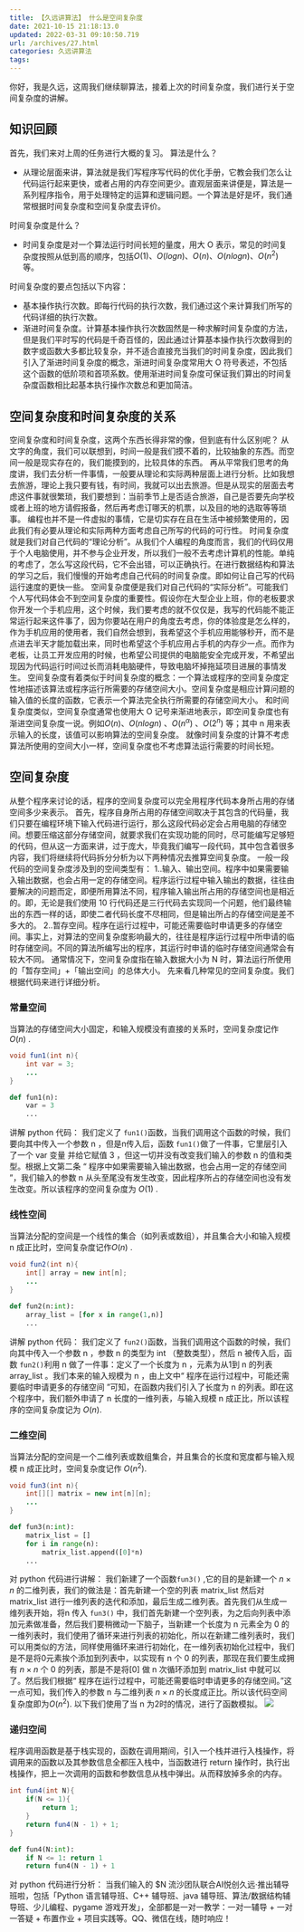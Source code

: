 ```yaml
---
title: 【久远讲算法】 什么是空间复杂度
date: 2021-10-15 21:18:13.0
updated: 2022-03-31 09:10:50.719
url: /archives/27.html
categories: 久远讲算法
tags: 
---
```




你好，我是久远，这周我们继续聊算法，接着上次的时间复杂度，我们进行关于空间复杂度的讲解。

## 知识回顾

首先，我们来对上周的任务进行大概的复习。 算法是什么？

*   从理论层面来讲，算法就是我们写程序写代码的优化手册，它教会我们怎么让代码运行起来更快，或者占用的内存空间更少。直观层面来讲便是，算法是一系列程序指令，用于处理特定的运算和逻辑问题。一个算法是好是坏，我们通常根据时间复杂度和空间复杂度去评价。

时间复杂度是什么？

*   时间复杂度是对一个算法运行时间长短的量度，用大 O 表示，常见的时间复杂度按照从低到高的顺序，包括$O(1)、O(logn)、O(n)、O(nlogn)、O(n^2)$ 等。

时间复杂度的要点包括以下内容：

*   基本操作执行次数。即每行代码的执行次数，我们通过这个来计算我们所写的代码详细的执行次数。
*   渐进时间复杂度。计算基本操作执行次数固然是一种求解时间复杂度的方法，但是我们平时写的代码是千奇百怪的，因此通过计算基本操作执行次数得到的数字或函数大多都比较复杂，并不适合直接充当我们的时间复杂度，因此我们引入了渐进时间复杂度的概念，渐进时间复杂度常用大 O 符号表述，不包括这个函数的低阶项和首项系数。使用渐进时间复杂度可保证我们算出的时间复杂度函数相比起基本执行操作次数总和更加简洁。

## 空间复杂度和时间复杂度的关系

空间复杂度和时间复杂度，这两个东西长得非常的像，但到底有什么区别呢？ 从文字的角度，我们可以联想到，时间一般是我们摸不着的，比较抽象的东西。而空间一般是现实存在的，我们能摸到的，比较具体的东西。 再从平常我们思考的角度讲，我们去分析一件事情，一般要从理论和实际两种层面上进行分析。比如我想去旅游，理论上我只要有钱，有时间，我就可以出去旅游。但是从现实的层面去考虑这件事就很繁琐，我们要想到：当前季节上是否适合旅游，自己是否要先向学校或者上班的地方请假报备，然后再考虑订哪天的机票，以及目的地的选取等等琐事。 编程也并不是一件虚拟的事情，它是切实存在且在生活中被频繁使用的，因此我们有必要从理论和实际两种方面考虑自己所写的代码的可行性。 时间复杂度就是我们对自己代码的“理论分析”。从我们个人编程的角度而言，我们的代码仅用于个人电脑使用，并不参与企业开发，所以我们一般不去考虑计算机的性能。单纯的考虑了，怎么写这段代码，它不会出错，可以正确执行。在进行数据结构和算法的学习之后，我们慢慢的开始考虑自己代码的时间复杂度。即如何让自己写的代码运行速度的更快一些。 空间复杂度便是我们对自己代码的“实际分析”。可能我们个人写代码体会不到空间复杂度的重要性。假设你在大型企业上班，你的老板要求你开发一个手机应用，这个时候，我们要考虑的就不仅仅是，我写的代码能不能正常运行起来这件事了，因为你要站在用户的角度去考虑，你的体验度是怎么样的，作为手机应用的使用者，我们自然会想到，我希望这个手机应用能够秒开，而不是点进去半天才能加载出来，同时也希望这个手机应用占手机的内存少一点。而作为老板，让员工开发应用的时候，也希望公司提供的电脑能安全完成开发，不希望出现因为代码运行时间过长而消耗电脑硬件，导致电脑坏掉拖延项目进展的事情发生。 空间复杂度有着类似于时间复杂度的概念：一个算法或程序的空间复杂度定性地描述该算法或程序运行所需要的存储空间大小。空间复杂度是相应计算问题的输入值的长度的函数，它表示一个算法完全执行所需要的存储空间大小。 和时间复杂度类似，空间复杂度通常也使用大 O 记号来渐进地表示，即空间复杂度也有渐进空间复杂度一说。例如$O(n)$、$O(nlogn)$ 、$O(n^α)$ 、$O(2^n)$ 等；其中 n 用来表示输入的长度，该值可以影响算法的空间复杂度。 就像时间复杂度的计算不考虑算法所使用的空间大小一样，空间复杂度也不考虑算法运行需要的时间长短。

## 空间复杂度

从整个程序来讨论的话，程序的空间复杂度可以完全用程序代码本身所占用的存储空间多少来表示。 首先，程序自身所占用的存储空间取决于其包含的代码量，我们只要在编程环境下输入代码进行运行，那么这段代码必定会占用电脑的存储空间。想要压缩这部分存储空间，就要求我们在实现功能的同时，尽可能编写足够短的代码，但从这一方面来讲，过于庞大，毕竟我们编写一段代码，其中包含着很多内容，我们将继续将代码拆分分析为以下两种情况去推算空间复杂度。 一般一段代码的空间复杂度涉及到的空间类型有： 1..输入、输出空间。程序中如果需要输入输出数据，也会占用一定的存储空间。程序运行过程中输入输出的数据，往往由要解决的问题而定，即便所用算法不同，程序输入输出所占用的存储空间也是相近的。即，无论是我们使用 10 行代码还是三行代码去实现同一个问题，他们最终输出的东西一样的话，即使二者代码长度不尽相同，但是输出所占的存储空间是差不多大的。 2..暂存空间。程序在运行过程中，可能还需要临时申请更多的存储空间。事实上，对算法的空间复杂度影响最大的，往往是程序运行过程中所申请的临时存储空间。不同的算法所编写出的程序，其运行时申请的临时存储空间通常会有较大不同。 通常情况下，空间复杂度指在输入数据大小为 N 时，算法运行所使用的「暂存空间」+「输出空间」的总体大小。 先来看几种常见的空间复杂度。我们根据代码来进行详细分析。

### 常量空间

当算法的存储空间大小固定，和输入规模没有直接的关系时，空间复杂度记作 $O(n)$ .

```java
void fun1(int n){
    int var = 3;
    ...
}
```

```python
def fun1(n):
    var = 3
    ...
```

讲解 python 代码： 我们定义了 `fun1()`函数，当我们调用这个函数的时候，我们要向其中传入一个参数 n ，但是n传入后，函数 `fun1()`做了一件事，它里层引入了一个 var 变量 并给它赋值 3 ，但这一切并没有改变我们输入的参数 n 的值和类型。根据上文第二条 “ 程序中如果需要输入输出数据，也会占用一定的存储空间 ”，我们输入的参数 n 从头至尾没有发生改变，因此程序所占的存储空间也没有发生改变。所以该程序的空间复杂度为 $O(1)$ .

### 线性空间

当算法分配的空间是一个线性的集合（如列表或数组），并且集合大小和输入规模 n 成正比时，空间复杂度记作$O(n)$ .

```java
void fun2(int n){
    int[] array = new int[n];
    ...
}
```

```python
def fun2(n:int):
    array_list = [for x in range(1,n)]
    ...
```

讲解 python 代码： 我们定义了 `fun2()`函数，当我们调用这个函数的时候，我们向其中传入一个参数 n ，参数 n 的类型为 int （整数类型），然后 n 被传入后，函数 `fun2()`利用 n 做了一件事：定义了一个长度为 n ，元素为从1到 n 的列表 array\_list 。我们本来的输入规模为 n ，由上文中“ 程序在运行过程中，可能还需要临时申请更多的存储空间 ”可知，在函数内我们引入了长度为 n 的列表。即在这个程序中，我们额外申请了 n 长度的一维列表，与输入规模 n 成正比，所以该程序的空间复杂度记为 $O(n)$.

### 二维空间

当算法分配的空间是一个二维列表或数组集合，并且集合的长度和宽度都与输入规模 n 成正比时，空间复杂度记作 $O(n^2)$.

```java
void fun3(int n){
    int[][] matrix = new int[n][n];
    ...
}
```

```python
def fun3(n:int):
    matrix_list = []
    for i in range(n):
        matrix_list.append([0]*n)
    ...
```

对 python 代码进行讲解： 我们新建了一个函数`fun3()` ,它的目的是新建一个 $n×n$ 的二维列表，我们的做法是：首先新建一个空的列表 matrix\_list 然后对 matrix\_list 进行一维列表的迭代和添加，最后生成二维列表。首先我们从生成一维列表开始，将n 传入 `fun3()` 中，我们首先新建一个空列表，为之后向列表中添加元素做准备，然后我们要稍微动一下脑子，当新建一个长度为 n 元素全为 0 的一维列表时，我们使用了循环来进行列表的初始化，所以在新建二维列表时，我们可以用类似的方法，同样使用循环来进行初始化，在一维列表初始化过程中，我们是不是将0元素挨个添加到列表中，以实现有 n 个 0 的列表，那现在我们要生成拥有 $n×n$ 个 0 的列表，那是不是将\[0\] 做 n 次循环添加到 matrix\_list 中就可以了。然后我们根据“ 程序在运行过程中，可能还需要临时申请更多的存储空间。”这一点可知，我们传入的参数 n 与二维列表 $n×n$ 的长度成正比。所以该代码空间复杂度即为$O(n^2)$. 以下我们使用了当 n 为2时的情况，进行了函数模拟。 ![](https://gitee.com/nruuu/mypic/raw/master/img/202110152102493.gif)

### 递归空间

程序调用函数是基于栈实现的，函数在调用期间，引入一个栈并进行入栈操作，将调用来的函数以及其参数信息全都压入栈中，当函数进行 return 操作时，执行出栈操作，把上一次调用的函数和参数信息从栈中弹出。从而释放掉多余的内存。

```java
int fun4(int N){
    if(N <= 1){
        return 1;
    }
    return fun4(N - 1) + 1;
}
```

```python
def fun4(N:int):
    if N <= 1: return 1
    return fun4(N - 1) + 1
```

对 python 代码进行分析： 当我们输入的 $N 流沙团队联合AI悦创久远·推出辅导班啦，包括「Python 语言辅导班、C++ 辅导班、java 辅导班、算法/数据结构辅导班、少儿编程、pygame 游戏开发」，全部都是一对一教学：一对一辅导 + 一对一答疑 + 布置作业 + 项目实践等。QQ、微信在线，随时响应！
